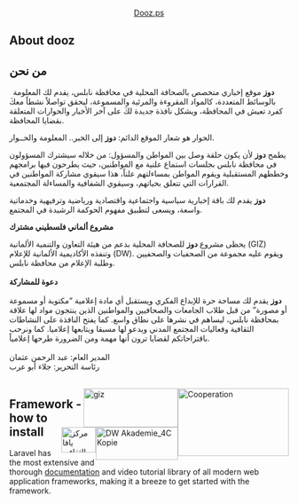 <p align="center"><a href="https://www.dooz.ps" target="_blank">Dooz.ps</a></p>

## About dooz

<h2>من نحن</h2>


<p><strong>&nbsp; دوز</strong> موقع إخباري متخصص بالصحافة المحلية في محافظة نابلس، يقدم لك المعلومة بالوسائط المتعددة، كالمواد المقروءة والمرئية والمسموعة، ليحقق تواصلاً نشطاً معكَ كفرد تعيش في المحافظة، ويشكل نافذة جديدة لكَ على آخر الأخبار والحوارات المتعلقة بقضايا المحافظة.</p>

<p>الحوار هو شعار الموقع الدائم: <strong>دوز</strong> إلى الخبر.. المعلومة والحــوار.</p>
<p>يطمح <strong>دوز</strong> لأن يكون حلقة وصل بين المواطن والمسؤول: من خلاله سيشترك المسؤولون في محافظة نابلس بجلسات استماع علنية مع المواطنين، حيث يطرحون فيها برامجهم وخططهم المستقبلية ويقوم المواطن بمساءلتهم علناً، هذا سيقوي مشاركة المواطنين في القرارات التي تتعلق بحياتهم، وسيقوي الشفافية والمساءلة المجتمعية.</p>
<p><strong>دوز</strong> يقدم لك باقة إخبارية سياسية واجتماعية واقتصادية ورياضية وترفيهية وخدماتية واسعة، ويسعى لتطبيق مفهوم الحوكمة الرشيدة في المجتمع.</p>
<p><strong>مشروع ألماني فلسطيني مشترك</strong></p>
<p>يحظى مشروع <strong>دوز</strong> للصحافة المحلية بدعم من هيئة التعاون والتنمية الألمانية&nbsp;(GIZ) وتنفذه الأكاديمية الألمانية للإعلام (DW). ويقوم عليه مجموعة من الصحفيات والصحفيين وطلبة الإعلام من محافظة نابلس. <br><br><strong>دعوة للمشاركة</strong> <br><br><strong>دوز</strong> يقدم لك مساحة حرة للإبداع الفكري ويستقبل أي مادة إعلامية “مكتوبة أو مسموعة أو مصورة” من قبل طلاب الجامعات والصحافيين والمواطنين الذين ينتجون مواد لها علاقة بمحافظة نابلس، ليساهم في نشرها على نطاق واسع. كما يفتح النافذة على النشاطات الثقافية وفعاليات المجتمع المدني ويدعو لها مسبقا ويتابعها إعلاميا. كما ونرحب باقتراحاتكم لقضايا ترون أنها مهمة ومن الضرورة طرحها إعلامياً. <br><br>المدير العام: عبد الرحمن عثمان<br> رئاسة التحرير: جلاء أبو عرب<br><br></p>
<img class="alignnone wp-image-3015" style="width: 200px !important; float: right;" src="http://www.dooz.ps/wp-content/uploads/2014/02/Cooperation-300x218.jpg" alt="Cooperation" width="169" height="122"><img class="alignnone wp-image-3016" style="width: 170px !important; float: right;" src="http://www.dooz.ps/wp-content/uploads/2014/02/giz-300x125.jpg" alt="giz" width="170" height="70"><img class="alignnone wp-image-3017" style="width: 148px !important; float: right;" src="http://www.dooz.ps/wp-content/uploads/2014/02/DW-Akademie_4C-Kopie-300x120.jpg" alt="DW Akademie_4C Kopie" width="148" height="59"><img class="aligncenter wp-image-14673" style="width: 62px !important; float: right;" src="http://www.dooz.ps/wp-content/uploads/2014/02/يافا.jpg" alt="مركز يافا الثقافي" width="62" height="46">

## Framework - how to install

Laravel has the most extensive and thorough [documentation](https://laravel.com/docs) and video tutorial library of all modern web application frameworks, making it a breeze to get started with the framework.
